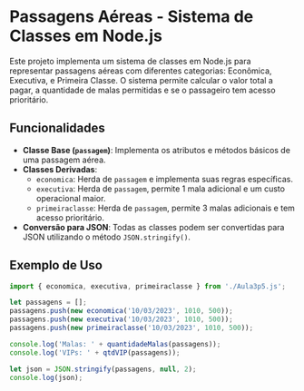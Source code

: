 # Passagens Aéreas - Sistema de Classes em Node.js

Este projeto implementa um sistema de classes em Node.js para representar passagens aéreas com diferentes categorias: Econômica, Executiva, e Primeira Classe. O sistema permite calcular o valor total a pagar, a quantidade de malas permitidas e se o passageiro tem acesso prioritário.

## Funcionalidades

- **Classe Base (`passagem`)**: Implementa os atributos e métodos básicos de uma passagem aérea.
- **Classes Derivadas**: 
  - `economica`: Herda de `passagem` e implementa suas regras específicas.
  - `executiva`: Herda de `passagem`, permite 1 mala adicional e um custo operacional maior.
  - `primeiraclasse`: Herda de `passagem`, permite 3 malas adicionais e tem acesso prioritário.
- **Conversão para JSON**: Todas as classes podem ser convertidas para JSON utilizando o método `JSON.stringify()`.

## Exemplo de Uso

```javascript
import { economica, executiva, primeiraclasse } from './Aula3p5.js';

let passagens = [];
passagens.push(new economica('10/03/2023', 1010, 500));
passagens.push(new executiva('10/03/2023', 1010, 500));
passagens.push(new primeiraclasse('10/03/2023', 1010, 500));

console.log('Malas: ' + quantidadeMalas(passagens));
console.log('VIPs: ' + qtdVIP(passagens));

let json = JSON.stringify(passagens, null, 2);
console.log(json);

